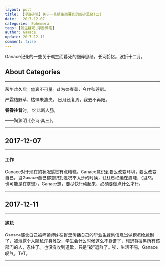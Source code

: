```yaml
---
layout: post
title: 【浮游碎笔】关于一些朝生而暮死的细碎思绪(二)
date:   2017-12-07
categories: Ephemera
tags: [朝生暮死,浮游碎笔]
author: Ganace
update: 2017-12-11
comment: false
---
```


Ganace记录的一些关于朝生而暮死的细碎思绪，长河拾忆。波折十二月。


## About Categories
---

荣华难久居，盛衰不可量。昔为叁春蕖，今作秋莲房。 

严霜结野草，枯悴未遽央。 日月还复周，我去不再阳。

**眷眷往昔**时， 忆此断人肠。

——陶渊明《杂诗·其三》。

---

## 2017-12-07
---

####  工作

Ganace对于现在的状况感觉有点糟糕，Ganace意识到要么改变环境，要么改变自己。当Ganace自己都意识到近况不太妙的时候，往往已经迫在眉睫，（当然，也可能是在瞎想），Ganace想，要尽快行动起来，必须要做点什么才行。

---

## 2017-12-11
---

####  尴尬

Ganace感觉自己被师弟师妹在群里传播自己的毕业生搜集信息当做模板给尬到了，被泄露个人隐私浑身难受，学生会什么时候这么不靠谱了，想退群拉黑所有该部门的人，忍住了。也没有收到道歉，只是“被”退群了。唉，生活不易，Ganace叹气。TvT。

---

